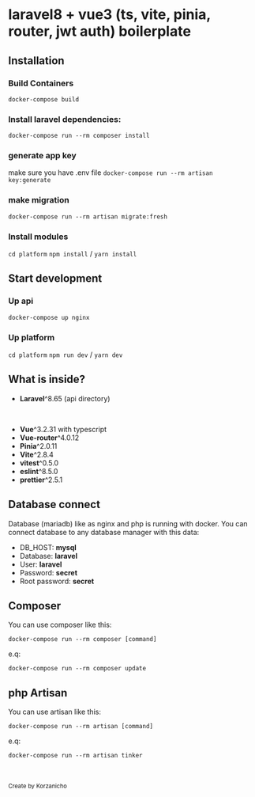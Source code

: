 # laravel8 + vue3 (ts, vite, pinia, router, jwt auth) boilerplate # 

## Installation ##

### Build Containers ###

`docker-compose build`

### Install laravel dependencies: ###

`docker-compose run --rm composer install`

### generate app key ###
make sure you have .env file
`docker-compose run --rm artisan key:generate`

### make migration ###
`docker-compose run --rm artisan migrate:fresh`

### Install modules ###

`cd platform`
`npm install` / `yarn install`

## Start development ##

### Up api ###

`docker-compose up nginx`

### Up platform ###

`cd platform`
`npm run dev` / `yarn dev`



## What is inside? ##

* __Laravel__^8.65 (api directory)  <br>
<br>

* __Vue__^3.2.31 with typescript <br>
* __Vue-router__^4.0.12 <br>
* __Pinia__^2.0.11 <br>
* __Vite__^2.8.4 <br>
* __vitest__^0.5.0 <br>
* __eslint__^8.5.0 <br>
* __prettier__^2.5.1 <br>

## Database connect ##

Database (mariadb) like as nginx and php is running with docker. You can connect database to any database manager with this data:

* DB_HOST: __mysql__
* Database: __laravel__
* User: __laravel__
* Password: __secret__
* Root password: __secret__

## Composer ##

You can use composer like this:

`docker-compose run --rm composer [command]`

e.q:

`docker-compose run --rm composer update`

## php Artisan ##

You can use artisan like this:

`docker-compose run --rm artisan [command]`

e.q:

`docker-compose run --rm artisan tinker`

<br><br>
<small> Create by Korzanicho </small>
